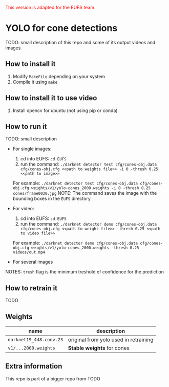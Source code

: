 <span style="color:red">This version is adapted for the EUFS team</span>

# YOLO for cone detections

TODO: small description of this repo and some of its output videos and images 

## How to install it

1. Modify `MakeFile` depending on your system
1. Compile it using `make`

## How to install it to use video 

1. Install opencv for ubuntu (not using pip or conda)

## How to run it

TODO: small description

* For single images: 

	1. cd into EUFS: `cd EUFS`
	2. run the command: `./darknet detector test cfg/cones-obj.data cfg/cones-obj.cfg <<path to weights file>> -i 0 -thresh 0.25 <<path to image>>`

	For example: `./darknet detector test cfg/cones-obj.data cfg/cones-obj.cfg weights/v1/yolo-cones_2000.weights -i 0 -thresh 0.25 cones/frame0030.jpg`
	NOTE: The command saves the image with the bounding boxes in the `EUFS` directory

* For video:

	1. cd into EUFS: `cd EUFS`
	2. run the command: `./darknet detector demo cfg/cones-obj.data cfg/cones-obj.cfg <<path to weight file>> -thresh 0.25 <<path to video file>>`

	For example: `./darknet detector demo cfg/cones-obj.data cfg/cones-obj.cfg weights/v1/yolo-cones_2000.weights -thresh 0.25 videos/out.mp4`

* For several images


NOTES: `tresh` flag is the minimum treshold of confidence for the prediction
## How to retrain it

TODO

## Weights

| name | description |
| --- | --- |
| `darknet19_448.conv.23` | original from yolo used in retraining |
| `v1/...2000.weights` | **Stable weights** for cones |

## Extra information

This repo is part of a bigger repo from TODO
